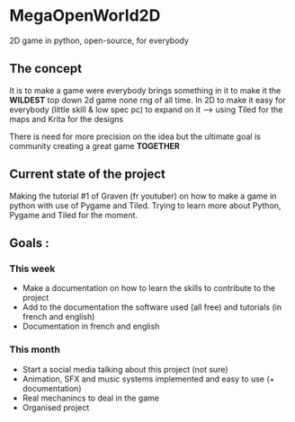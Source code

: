 # MegaOpenWorld2D
2D game in python, open-source, for everybody


## The concept
It is to make a game were everybody brings something in it to make it the **WILDEST** top down 2d game none rng of all time.
In 2D to make it easy for everybody (little skill & low spec pc) to expand on it --> using Tiled for the maps and Krita for the designs

There is need for more precision on the idea but the ultimate goal is community creating a great game **TOGETHER**


## Current state of the project
Making the tutorial #1 of Graven (fr youtuber) on how to make a game in python with use of Pygame and Tiled.
Trying to learn more about Python, Pygame and Tiled for the moment.


## Goals :
### This week
- Make a documentation on how to learn the skills to contribute to the project
- Add to the documentation the software used (all free) and tutorials (in french and english)
- Documentation in french and english

### This month
- Start a social media talking about this project (not sure)
- Animation, SFX and music systems implemented and easy to use (+ documentation)
- Real mechanincs to deal in the game
- Organised project
